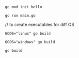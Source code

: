 `go mod init hello`

`go run main.go`

// to create executables for diff OS

`GOOS="linux" go build`

`GOOS="windows" go build`

`go build`
